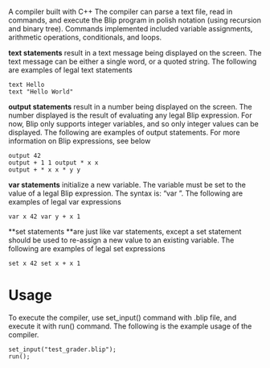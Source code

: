 A compiler built with C++
The compiler can parse a text file, read in commands, and execute the Blip program in polish notation (using recursion and binary tree).
Commands implemented included variable assignments, arithmetic operations, conditionals, and loops.

**text statements** result in a text message being displayed on the screen. The text message
can be either a single word, or a quoted string. The following are examples of legal text
statements
```
text Hello
text "Hello World"
```

**output statements** result in a number being displayed on the screen. The number
displayed is the result of evaluating any legal Blip expression. For now, Blip only
supports integer variables, and so only integer values can be displayed. The following are
examples of output statements. For more information on Blip expressions, see below
```
output 42
output + 1 1 output * x x
output + * x x * y y
```

**var statements** initialize a new variable. The variable must be set to the value of a legal
Blip expression. The syntax is: “var <varName> <expr>”. The following are
examples of legal var expressions
  
```
var x 42 var y + x 1
```
  
**set statements **are just like var statements, except a set statement should be used to
re-assign a new value to an existing variable. The following are
examples of legal set expressions

```
set x 42 set x + x 1
```

# Usage
To execute the compiler, use set_input() command with .blip file, and execute it with run() command.
The following is the example usage of the compiler. 

```
set_input("test_grader.blip");
run();
```
